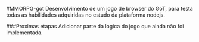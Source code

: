 #MMORPG-got
Desenvolvimento de um jogo de browser do GoT, para testa todas as habilidades adquiridas no estudo da plataforma nodejs.

###Proximas etapas
Adicionar parte da logica do jogo que ainda não foi implementada. 

